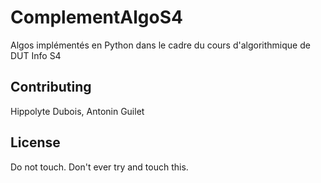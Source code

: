 # ComplementAlgoS4

Algos implémentés en Python dans le cadre du cours d'algorithmique de DUT Info S4

## Contributing
 Hippolyte Dubois, Antonin Guilet

## License
Do not touch. Don't ever try and touch this.